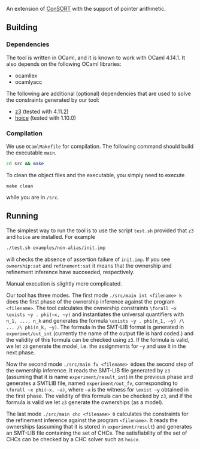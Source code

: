 An extension of [ConSORT](https://www.fos.kuis.kyoto-u.ac.jp/projects/consort/) with the support of pointer arithmetic.


## Building

### Dependencies
The tool is written in OCaml, and it is known to work with OCaml 4.14.1.
It also depends on the following OCaml libraries:

* ocamllex
* ocamlyacc

The following are additional (optional) dependencies that are used to solve the constraints generated by our tool:

* [z3](https://github.com/Z3Prover/z3) (tested with 4.11.2)
* [hoice](https://github.com/hopv/hoice) (tested with 1.10.0)


### Compilation
We use `OCamlMakefile` for compilation.
The following command should build the executable `main`.
``` sh
cd src && make
```

To clean the object files and the executable, you simply need to execute

```
make clean
```
while you are in `/src`.

## Running
The simplest way to run the tool is to use the script `test.sh` provided that `z3` and `hoice` are installed.
For example

``` sh
./test.sh examples/non-alias/init.imp
```
will checks the absence of assertion failure of `init.imp`.
If you see `ownership:sat` and `refinement:sat` it means that the ownership and refinement inference have succeeded, respectively.

Manual execution is slightly more complicated.

Our tool has three modes.
The first mode `./src/main int <filename> k` does the first phase of the ownership inference against the program `<filename>`.
The tool calculates the ownership constraints `\forall ~x \exists ~y . phi(~x, ~y)` and instantiates the universal quantifiers with `n_1, ..., n_k` and generates the formula `\exists ~y . phi(n_1, ~y) /\ ... /\ phi(n_k, ~y)`.
The formula in the SMT-LIB format is generated in `experimet/out_int` (currently the name of the output file is hard coded.) and the validity of this formula can be checked using `z3`.
If the formula is valid, we let `z3` generate the model, i.e. the assignments for `~y` and use it in the next phase.

Now the second mode `./src/main fv <filename> 0`does the second step of the ownership inference.
It reads the SMT-LIB file generated by `z3` (assuming that it is name `experiment/result_int`) in the previous phase and generates a SMTLIB file, named `experiment/out_fv`, corresponding to `\forall ~x phi(~x, ~a)`, where `~a` is the witness for `\exist ~y` obtained in the first phase.
The validity of this formula can be checked by `z3`, and if the formula is valid we let `z3` generate the ownerships (as a model).

The last mode `./src/main chc <filename> 0` calculates the constraints for the refinement inference against the program `<filename>`.
It reads the ownerships (assuming that it is stored in `experiment/result`) and generates an SMT-LIB file containing the set of CHCs.
The satisfiability of the set of CHCs can be checked by a CHC solver such as `hoice`. 
